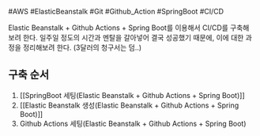 #AWS #ElasticBeanstalk #Git #Github_Action #SpringBoot #CI/CD



Elastic Beanstalk + Github Actions + Spring Boot를 이용해서 CI/CD를 구축해 보려 한다. 일주일 정도의 시간과 멘탈을 갈아넣어 결국 성공했기 때문에, 이에 대한 과정을 정리해보려 한다. (3달러의 청구서는 덤..)

## 구축 순서
1. [[SpringBoot 세팅(Elastic Beanstalk + Github Actions + Spring Boot)]]
2. [[Elastic Beanstalk 생성(Elastic Beanstalk + Github Actions + Spring Boot)]]
3. Github Actions 세팅(Elastic Beanstalk + Github Actions + Spring Boot)

